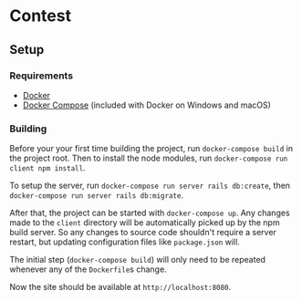 # Contest

## Setup

### Requirements

- [Docker](https://www.docker.com/)
- [Docker Compose](https://docs.docker.com/compose/) (included with Docker on Windows and macOS)

### Building

Before your your first time building the project, run `docker-compose build` in the project root. Then to install the node modules, run `docker-compose run client npm install`.

To setup the server, run `docker-compose run server rails db:create`, then `docker-compose run server rails db:migrate`.

After that, the project can be started with `docker-compose up`. Any changes made to the `client` directory will be automatically picked up by the npm build server. So any changes to source code shouldn't require a server restart, but updating configuration files like `package.json` will.

The initial step (`docker-compose build`) will only need to be repeated whenever any of the `Dockerfile`s change.

Now the site should be available at `http://localhost:8080`.
